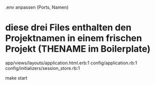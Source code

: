 .env anpassen (Ports, Namen)
# diese drei Files enthalten den Projektnamen in einem frischen Projekt (THENAME im Boilerplate)
app/views/layouts/application.html.erb:1
config/application.rb:1
config/initializers/session_store.rb:1

make start

<i class="bi bi-cart"></i>